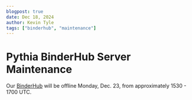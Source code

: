 ```yaml
---
blogpost: true
date: Dec 18, 2024
author: Kevin Tyle
tags: ["binderhub", "maintenance"]
---
```


# Pythia BinderHub Server Maintenance

Our [BinderHub](https://binder.projectpythia.org) will be offline Monday, Dec. 23, from approximately 1530 - 1700 UTC.
